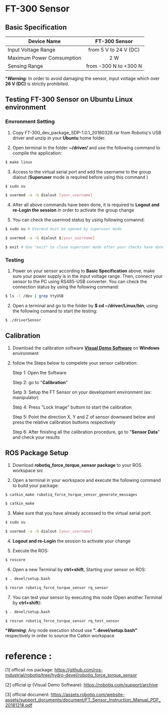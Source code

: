 # FT-300 Sensor

## Basic Specification

   Device Name                   | FT-300 Sensor
   ------------------------------|:-------------------------------:| 
   Input Voltage Range           | from 5 V to 24 V (DC)
   Maximum Power Comsumption     | 2 W
   Sensing Range                 | from -300 N to +300 N

   ****Warning***: In order to avoid damaging the sensor, input voltage which over **26 V (DC)** is strictly prohibited.

## Testing FT-300 Sensor on Ubuntu Linux environment

### Envronment Setting

1. Copy FT-300_dev_package_SDP-1.0.1_20180328.rar from Robotiq's USB driver and unzip in your **Ubuntu** home folder.

2. Open terminal in the folder **~/driver/** and use the following command to compile the application:

```bash
$ make linux
```
3. Access to the virtual serial port and add the username to the group dialout  (**Superuser** mode is required before using this command )

```bash
$ sudo su

$ usermod -a -G dialout [your_username]
```
4. After all above commands have been done, it is required to **Logout and re-Login the session** in order to activate the group change

5. You can check the usermod status by using following comannd:

```bash
$ sudo su # Usermod must be opened by superuser mode.

$ usermod -a -G dialout $[your_username]

$ exit # Use "exit" to close superuser mode after your checks have done.
```
### Testing

1. Power on your sensor according to **Basic Specification** above, make sure your power supply is in the input voltage range. Then, connect your sensor to the PC using RS485-USB converter. You can check the connection status by using the following command:

```bash
$ ls -l /dev | grep ttyUSB
```

2. Open a terminal and go to the folder by **$ cd ~/driver/Linux/bin**, using the following comand to start the testing:

```bash
$ ./driverSensor
```
## Calibration

1. Download the calibration software [**Visual Demo Software**](https://robotiq.com/support/archive/) on **Windows** environment

2. follow the Steps below to compelete your sensor calibration:

   Step 1: Open the Software

   Step 2: go to "**Calibration**" 

   Setp 3: Setup the FT Sensor on  your development environment (ex: manipulator) 

   Step 4: Press "Lock Image" buttom to start the calibration 

   Step 5: Point the direction X, Y and Z of sensor downward below and press the relative calibration buttoms respectively 

   Step 6: After finishng all the calibration procedure, go to "**Sensor Data**" and check your results

## ROS Package Setup

1. Download **robotiq_force_torque_sensor package** to your ROS workspace src  

2. Open a terminal in your workspace and execute the following command to build your package:

```bash
$ catkin_make robotiq_force_torque_sensor_generate_messages

$ catkin_make
```

3. Make sure that you have already accessed to the virtual serial port:

```bash
$ sudo su

$ usermod -a -G dialout [your_username]
```

4. **Logout and re-Login** the session to activate your change

5. Execute the ROS:

```bash
$ roscore
```

6. Open a new Terminal by **ctrl+shift**, Starting your sensor on ROS:

```bash
$ . devel/setup.bash

$ rosrun robotiq_force_torque_sensor rq_sensor
```

7. You can test your sensor by executing this node (Open another Terminal by **ctrl+shift**):

```bash
$ . devel/setup.bash

$ rosrun robotiq_force_torque_sensor rq_test_sensor
```
****Warning***: Any node execution shoud use **". devel/setup.bash"** respectively in order to source the Catkin  workspace

# reference :
 
 [1] officail ros package: https://github.com/ros-industrial/robotiq/tree/hydro-devel/robotiq_force_torque_sensor
 
 [2] official ip (Visual Demo Software): https://robotiq.com/support/archive
 
 [3] official document: https://assets.robotiq.com/website-assets/support_documents/document/FT_Sensor_Instruction_Manual_PDF_20181218.pdf
